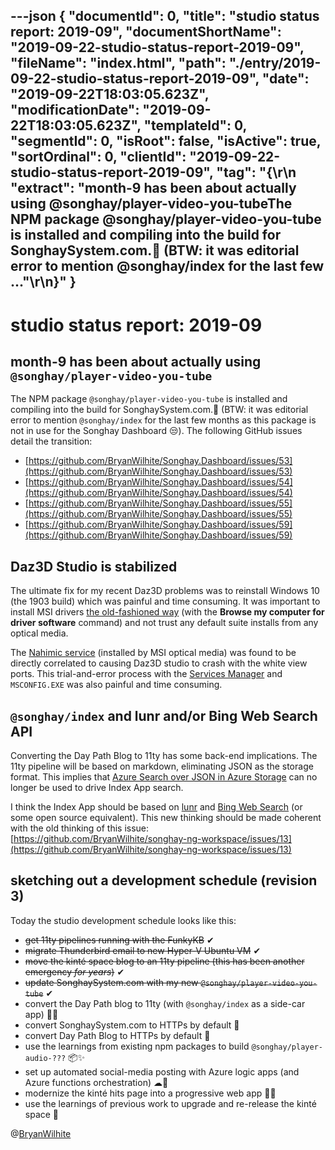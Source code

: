 ---json
{
  "documentId": 0,
  "title": "studio status report: 2019-09",
  "documentShortName": "2019-09-22-studio-status-report-2019-09",
  "fileName": "index.html",
  "path": "./entry/2019-09-22-studio-status-report-2019-09",
  "date": "2019-09-22T18:03:05.623Z",
  "modificationDate": "2019-09-22T18:03:05.623Z",
  "templateId": 0,
  "segmentId": 0,
  "isRoot": false,
  "isActive": true,
  "sortOrdinal": 0,
  "clientId": "2019-09-22-studio-status-report-2019-09",
  "tag": "{\r\n  \"extract\": \"month-9 has been about actually using @songhay/player-video-you-tubeThe NPM package @songhay/player-video-you-tube is installed and compiling into the build for SonghaySystem.com.👏 (BTW: it was editorial error to mention @songhay/index for the last few ...\"\r\n}"
}
---

# studio status report: 2019-09

## month-9 has been about actually using `@songhay/player-video-you-tube`

The NPM package `@songhay/player-video-you-tube` is installed and compiling into the build for SonghaySystem.com.👏 (BTW: it was editorial error to mention `@songhay/index` for the last few months as this package is not in use for the Songhay Dashboard 😒). The following GitHub issues detail the transition:

* [https://github.com/BryanWilhite/Songhay.Dashboard/issues/53](https://github.com/BryanWilhite/Songhay.Dashboard/issues/53)
* [https://github.com/BryanWilhite/Songhay.Dashboard/issues/54](https://github.com/BryanWilhite/Songhay.Dashboard/issues/54)
* [https://github.com/BryanWilhite/Songhay.Dashboard/issues/55](https://github.com/BryanWilhite/Songhay.Dashboard/issues/55)
* [https://github.com/BryanWilhite/Songhay.Dashboard/issues/59](https://github.com/BryanWilhite/Songhay.Dashboard/issues/59)

## Daz3D Studio is stabilized

The ultimate fix for my recent Daz3D problems was to reinstall Windows 10 (the 1903 build) which was painful and time consuming. It was important to install MSI drivers [the old-fashioned way](https://www.arduino.cc/en/Guide/DriverInstallation) (with the **Browse my computer for driver software** command) and not trust any default suite installs from any optical media.

The [Nahimic service](https://forums.tomshardware.com/threads/nahimic-audio-service.3396247/) (installed by MSI optical media) was found to be directly correlated to causing Daz3D studio to crash with the white view ports. This trial-and-error process with the [Services Manager](https://www.howtogeek.com/school/using-windows-admin-tools-like-a-pro/lesson8/) and `MSCONFIG.EXE` was also painful and time consuming.

## `@songhay/index` and lunr and/or Bing Web Search API

Converting the Day Path Blog to 11ty has some back-end implications. The 11ty pipeline will be based on markdown, eliminating JSON as the storage format. This implies that [Azure Search over JSON in Azure Storage](http://songhayblog.azurewebsites.net/blog/entry/setting-up-an-azure-search-json-blob-indexer-with-api-version-2015-02-28-preview) can no longer be used to drive Index App search.

I think the Index App should be based on [lunr](https://lunrjs.com/) and [Bing Web Search](https://azure.microsoft.com/en-us/services/cognitive-services/bing-web-search-api/) (or some open source equivalent). This new thinking should be made coherent with the old thinking of this issue: [https://github.com/BryanWilhite/songhay-ng-workspace/issues/13](https://github.com/BryanWilhite/songhay-ng-workspace/issues/13)

## sketching out a development schedule (revision 3)

Today the studio development schedule looks like this:

* ~~get 11ty pipelines running with the FunkyKB~~ ✔
* ~~migrate Thunderbird email to new Hyper-V Ubuntu VM~~ ✔
* ~~move the kinté space blog to an 11ty pipeline (this has been another emergency *for years*)~~ ✔
* ~~update SonghaySystem.com with my new `@songhay/player-video-you-tube`~~ ✔
* convert the Day Path blog to 11ty (with `@songhay/index` as a side-car app) 💪💡
* convert SonghaySystem.com to HTTPs by default 🔐
* convert Day Path Blog to HTTPs by default 🔐
* use the learnings from existing npm packages to build `@songhay/player-audio-???` 📦✨
* set up automated social-media posting with Azure logic apps (and Azure functions orchestration) ☁🤖
* modernize the kinté hits page into a progressive web app 💄✨
* use the learnings of previous work to upgrade and re-release the kinté space 🚀

@[BryanWilhite](https://twitter.com/bryanwilhite)

